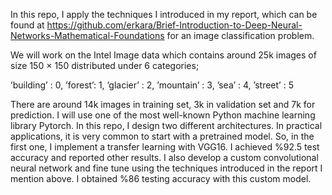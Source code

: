 In this repo, I apply the techniques I introduced in my report, which can be found at
https://github.com/erkara/Brief-Introduction-to-Deep-Neural-Networks-Mathematical-Foundations
for an image classification problem.

We will work on the Intel Image data which contains around
25k images of size 150 × 150 distributed under 6 categories;

’building’ : 0, ’forest’: 1, ’glacier’ : 2, ’mountain’ : 3, ’sea’ : 4, ’street’ : 5

There are around 14k images in training set, 3k in validation set and 7k for prediction.
I will use one of the most well-known Python machine learning library Pytorch. In this
repo, I design two different architectures. In practical applications, it is very common to
start with a pretrained model. So, in the first one, I implement a transfer learning with
VGG16. I achieved %92.5 test accuracy and reported other results. I also develop a custom 
convolutional neural network and fine tune using the techniques introduced in the report I 
mention above. I obtained %86 testing accuracy with this custom model.
